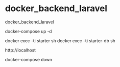 # docker_backend_laravel
docker_backend_laravel

docker-compose up -d

 docker exec -ti starter sh
 docker exec -ti starter-db sh
 
 http://localhost

docker-compose down
